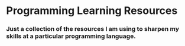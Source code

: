 # Programming Learning Resources

### Just a collection of the resources I am using to sharpen my skills at a particular programming language.